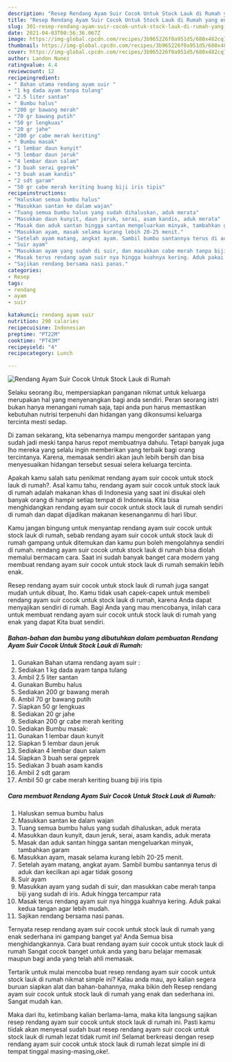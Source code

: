 ```yaml
---
description: "Resep Rendang Ayam Suir Cocok Untuk Stock Lauk di Rumah yang enak dan Mudah Dibuat"
title: "Resep Rendang Ayam Suir Cocok Untuk Stock Lauk di Rumah yang enak dan Mudah Dibuat"
slug: 301-resep-rendang-ayam-suir-cocok-untuk-stock-lauk-di-rumah-yang-enak-dan-mudah-dibuat
date: 2021-04-03T00:56:36.067Z
image: https://img-global.cpcdn.com/recipes/3b965226f0a951d5/680x482cq70/rendang-ayam-suir-cocok-untuk-stock-lauk-di-rumah-foto-resep-utama.jpg
thumbnail: https://img-global.cpcdn.com/recipes/3b965226f0a951d5/680x482cq70/rendang-ayam-suir-cocok-untuk-stock-lauk-di-rumah-foto-resep-utama.jpg
cover: https://img-global.cpcdn.com/recipes/3b965226f0a951d5/680x482cq70/rendang-ayam-suir-cocok-untuk-stock-lauk-di-rumah-foto-resep-utama.jpg
author: Landon Nunez
ratingvalue: 4.4
reviewcount: 12
recipeingredient:
- " Bahan utama rendang ayam suir "
- "1 kg dada ayam tanpa tulang"
- "2.5 liter santan"
- " Bumbu halus"
- "200 gr bawang merah"
- "70 gr bawang putih"
- "50 gr lengkuas"
- "20 gr jahe"
- "200 gr cabe merah keriting"
- " Bumbu masak"
- "1 lembar daun kunyit"
- "5 lembar daun jeruk"
- "4 lembar daun salam"
- "3 buah serai geprek"
- "3 buah asam kandis"
- "2 sdt garam"
- "50 gr cabe merah keriting buang biji iris tipis"
recipeinstructions:
- "Haluskan semua bumbu halus"
- "Masukkan santan ke dalam wajan"
- "Tuang semua bumbu halus yang sudah dihaluskan, aduk merata"
- "Masukkan daun kunyit, daun jeruk, serai, asam kandis, aduk merata"
- "Masak dan aduk santan hingga santan mengeluarkan minyak, tambahkan garam"
- "Masukkan ayam, masak selama kurang lebih 20-25 menit."
- "Setelah ayam matang, angkat ayam. Sambil bumbu santannya terus di aduk dan kecilkan api agar tidak gosong"
- "Suir ayam"
- "Masukkan ayam yang sudah di suir, dan masukkan cabe merah tanpa biji yang sudah di iris. Aduk hingga tercampur rata"
- "Masak terus rendang ayam suir nya hingga kuahnya kering. Aduk pakai kedua tangan agar lebih mudah."
- "Sajikan rendang bersama nasi panas."
categories:
- Resep
tags:
- rendang
- ayam
- suir

katakunci: rendang ayam suir 
nutrition: 290 calories
recipecuisine: Indonesian
preptime: "PT22M"
cooktime: "PT43M"
recipeyield: "4"
recipecategory: Lunch

---
```



![Rendang Ayam Suir Cocok Untuk Stock Lauk di Rumah](https://img-global.cpcdn.com/recipes/3b965226f0a951d5/680x482cq70/rendang-ayam-suir-cocok-untuk-stock-lauk-di-rumah-foto-resep-utama.jpg)

Selaku seorang ibu, mempersiapkan panganan nikmat untuk keluarga merupakan hal yang menyenangkan bagi anda sendiri. Peran seorang istri bukan hanya menangani rumah saja, tapi anda pun harus memastikan kebutuhan nutrisi terpenuhi dan hidangan yang dikonsumsi keluarga tercinta mesti sedap.

Di zaman  sekarang, kita sebenarnya mampu mengorder santapan yang sudah jadi meski tanpa harus repot membuatnya dahulu. Tetapi banyak juga lho mereka yang selalu ingin memberikan yang terbaik bagi orang tercintanya. Karena, memasak sendiri akan jauh lebih bersih dan bisa menyesuaikan hidangan tersebut sesuai selera keluarga tercinta. 



Apakah kamu salah satu penikmat rendang ayam suir cocok untuk stock lauk di rumah?. Asal kamu tahu, rendang ayam suir cocok untuk stock lauk di rumah adalah makanan khas di Indonesia yang saat ini disukai oleh banyak orang di hampir setiap tempat di Indonesia. Kita bisa menghidangkan rendang ayam suir cocok untuk stock lauk di rumah sendiri di rumah dan dapat dijadikan makanan kesenanganmu di hari libur.

Kamu jangan bingung untuk menyantap rendang ayam suir cocok untuk stock lauk di rumah, sebab rendang ayam suir cocok untuk stock lauk di rumah gampang untuk ditemukan dan kamu pun boleh mengolahnya sendiri di rumah. rendang ayam suir cocok untuk stock lauk di rumah bisa diolah memalui bermacam cara. Saat ini sudah banyak banget cara modern yang membuat rendang ayam suir cocok untuk stock lauk di rumah semakin lebih enak.

Resep rendang ayam suir cocok untuk stock lauk di rumah juga sangat mudah untuk dibuat, lho. Kamu tidak usah capek-capek untuk membeli rendang ayam suir cocok untuk stock lauk di rumah, karena Anda dapat menyajikan sendiri di rumah. Bagi Anda yang mau mencobanya, inilah cara untuk membuat rendang ayam suir cocok untuk stock lauk di rumah yang enak yang dapat Kita buat sendiri.

<!--inarticleads1-->

##### Bahan-bahan dan bumbu yang dibutuhkan dalam pembuatan Rendang Ayam Suir Cocok Untuk Stock Lauk di Rumah:

1. Gunakan  Bahan utama rendang ayam suir :
1. Sediakan 1 kg dada ayam tanpa tulang
1. Ambil 2.5 liter santan
1. Gunakan  Bumbu halus
1. Sediakan 200 gr bawang merah
1. Ambil 70 gr bawang putih
1. Siapkan 50 gr lengkuas
1. Sediakan 20 gr jahe
1. Sediakan 200 gr cabe merah keriting
1. Sediakan  Bumbu masak:
1. Gunakan 1 lembar daun kunyit
1. Siapkan 5 lembar daun jeruk
1. Sediakan 4 lembar daun salam
1. Siapkan 3 buah serai geprek
1. Sediakan 3 buah asam kandis
1. Ambil 2 sdt garam
1. Ambil 50 gr cabe merah keriting buang biji iris tipis




<!--inarticleads2-->

##### Cara membuat Rendang Ayam Suir Cocok Untuk Stock Lauk di Rumah:

1. Haluskan semua bumbu halus
1. Masukkan santan ke dalam wajan
1. Tuang semua bumbu halus yang sudah dihaluskan, aduk merata
1. Masukkan daun kunyit, daun jeruk, serai, asam kandis, aduk merata
1. Masak dan aduk santan hingga santan mengeluarkan minyak, tambahkan garam
1. Masukkan ayam, masak selama kurang lebih 20-25 menit.
1. Setelah ayam matang, angkat ayam. Sambil bumbu santannya terus di aduk dan kecilkan api agar tidak gosong
1. Suir ayam
1. Masukkan ayam yang sudah di suir, dan masukkan cabe merah tanpa biji yang sudah di iris. Aduk hingga tercampur rata
1. Masak terus rendang ayam suir nya hingga kuahnya kering. Aduk pakai kedua tangan agar lebih mudah.
1. Sajikan rendang bersama nasi panas.




Ternyata resep rendang ayam suir cocok untuk stock lauk di rumah yang enak sederhana ini gampang banget ya! Anda Semua bisa menghidangkannya. Cara buat rendang ayam suir cocok untuk stock lauk di rumah Sangat cocok banget untuk anda yang baru belajar memasak maupun bagi anda yang telah ahli memasak.

Tertarik untuk mulai mencoba buat resep rendang ayam suir cocok untuk stock lauk di rumah nikmat simple ini? Kalau anda mau, ayo kalian segera buruan siapkan alat dan bahan-bahannya, maka bikin deh Resep rendang ayam suir cocok untuk stock lauk di rumah yang enak dan sederhana ini. Sangat mudah kan. 

Maka dari itu, ketimbang kalian berlama-lama, maka kita langsung sajikan resep rendang ayam suir cocok untuk stock lauk di rumah ini. Pasti kamu tiidak akan menyesal sudah buat resep rendang ayam suir cocok untuk stock lauk di rumah lezat tidak rumit ini! Selamat berkreasi dengan resep rendang ayam suir cocok untuk stock lauk di rumah lezat simple ini di tempat tinggal masing-masing,oke!.

